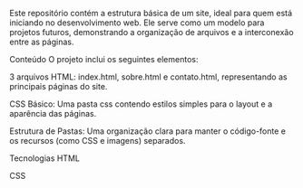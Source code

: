 Este repositório contém a estrutura básica de um site, ideal para quem está iniciando no desenvolvimento web. Ele serve como um modelo para projetos futuros, demonstrando a organização de arquivos e a interconexão entre as páginas.

Conteúdo
O projeto inclui os seguintes elementos:

3 arquivos HTML: index.html, sobre.html e contato.html, representando as principais páginas do site.

CSS Básico: Uma pasta css contendo estilos simples para o layout e a aparência das páginas.

Estrutura de Pastas: Uma organização clara para manter o código-fonte e os recursos (como CSS e imagens) separados.

Tecnologias
HTML

CSS
